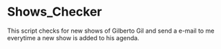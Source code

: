 # Shows_Checker
 This script checks for new shows of Gilberto Gil and send a e-mail to me everytime a new show is added to his agenda.
